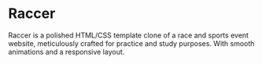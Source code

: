 # Raccer
Raccer is a polished HTML/CSS template clone of a race and sports event website, meticulously crafted for practice and study purposes. With smooth animations and a responsive layout.
